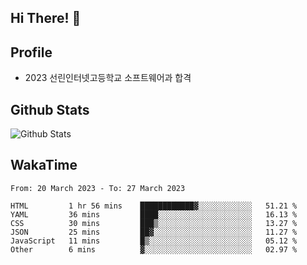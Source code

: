 ## Hi There! 👋

## Profile

-   2023 선린인터넷고등학교 소프트웨어과 합격

## Github Stats

![Github Stats](https://github-readme-stats.vercel.app/api/top-langs/?username=NY0510&theme=tokyonight&hide_border=true&layout=compact)

## WakaTime

<!--START_SECTION:waka-->

```text
From: 20 March 2023 - To: 27 March 2023

HTML         1 hr 56 mins    ████████████▓░░░░░░░░░░░░   51.21 %
YAML         36 mins         ████░░░░░░░░░░░░░░░░░░░░░   16.13 %
CSS          30 mins         ███▒░░░░░░░░░░░░░░░░░░░░░   13.27 %
JSON         25 mins         ██▓░░░░░░░░░░░░░░░░░░░░░░   11.27 %
JavaScript   11 mins         █▒░░░░░░░░░░░░░░░░░░░░░░░   05.12 %
Other        6 mins          ▓░░░░░░░░░░░░░░░░░░░░░░░░   02.97 %
```

<!--END_SECTION:waka-->
